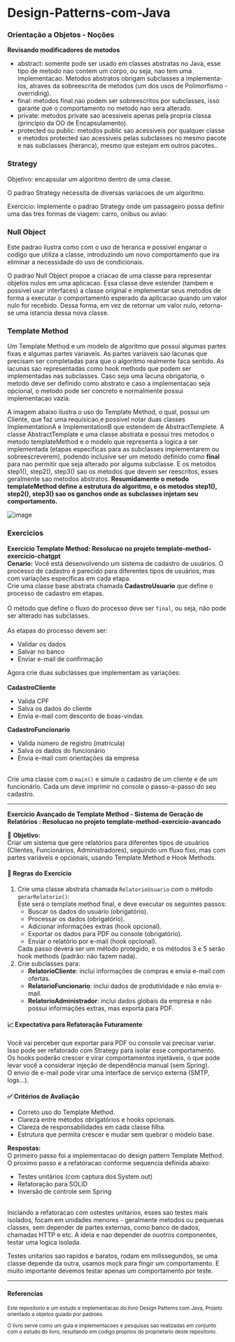 # Design-Patterns-com-Java

<h3>Orientação a Objetos - Noções</h3>
<p>
  <strong>Revisando modificadores de metodos</strong><br/>
  <ul>
    <li>abstract: somente pode ser usado em classes abstratas no Java, esse tipo de metodo nao contem um corpo, ou seja, nao tem uma implementacao. Metodos abstratos obrigam subclasses a implementa-los, atraves da sobreescrita de metodos (um dos usos de Polimorfismo - <emph>overriding</emph>).</li>
    <li>final: metodos final nao podem ser sobreescritos por subclasses, isso garante que o comportamento no metodo nao sera alterado.</li>
    <li>private: metodos private sao acessiveis apenas pela propria classa (principio da OO de Encapsulamento).</li>
    <li>protected ou public: metodos public sao acessiveis por qualquer classe e metodos protected sao acessiveis pelas subclasses no mesmo pacote e nas subclasses (heranca), mesmo que estejam em outros pacotes..</li>
  </ul>

  
</p>


<h3>Strategy</h3>
<p>Objetivo: encapsular um algoritmo dentro de uma classe.</p>
<p>O padrao Strategy necessita de diversas variacoes de um algoritmo. </p>
<p>Exercicio: Implemente o padrao Strategy onde um passageiro possa definir uma das tres formas de viagem: carro, onibus ou aviao:</p>

<h3>Null Object</h3>
<p>Este padrao ilustra como com o uso de heranca e possivel enganar o codigo que utiliza a classe, introduzindo um novo comportamento que ira eliminar a necessidade do uso de condicionais. </p>
<p>O padrao Null Object propoe a criacao de uma classe para representar objetos nulos em uma aplicacao. Essa classe deve estender (tambem e possivel usar interfaces) a classe original e implementar seus metodos de forma a executar o comportamento esperado da aplicacao quando um valor nulo for recebido. Dessa forma, em vez de retornar um valor nulo, retorna-se uma istancia dessa nova classe.</p>

<h3>Template Method</h3>
<p>Um Template Method e um modelo de algoritmo que possui algumas partes fixas e algumas partes variaveis. As partes variaveis sao lacunas que precisam ser completadas para que o algoritmo realmente faca sentido. As lacunas sao representadas como <emph>hook methods</emph> que podem ser implementadas nas subclasses. Caso seja uma lacuna obrigatoria, o metodo deve ser definido como abstrato e caso a implementacao seja opcional, o metodo pode ser concreto e normalmente possui implementacao vazia. 

A imagem abaixo ilustra o uso do Template Method, o qual, possui um Cliente, que faz uma requisicao,e possivel notar duas classes ImplementationA e ImplementationB que estendem de AbstractTemplete. A classe AbstractTemplate e uma classe abstrata e possui tres metodos o metodo templateMethod e o modelo que representa a logica a ser implementada (etapas especificas para as subclasses implementarem ou sobreescreverem), podendo inclusive ser um metodo definido como <strong>final</strong> para nao permitir que seja alterado por alguma subclasse. E os metodos step1(), step2(), step3() sao os metodos que devem ser reescritos, esses geralmente sao metodos abstratos. <strong> Resumidamente o metodo templateMethod define a estrutura do algoritmo, e os metodos  step1(), step2(), step3() sao os ganchos onde as subclasses injetam seu comportamento. </strong> 

![image](https://github.com/user-attachments/assets/694d555e-9b65-4d9e-8ad7-f2cde86fee94)

</p>


<h3>Exercicios</h3>
<p><strong>Exercicio Template Method: Resolucao no projeto template-method-exercicio-chatgpt</strong><br>
<strong>Cenario:</strong>
Você está desenvolvendo um sistema de cadastro de usuários. O processo de cadastro é parecido para diferentes tipos de usuários, mas com variações específicas em cada etapa.
<br>
 Crie uma classe base abstrata chamada <strong>CadastroUsuario</strong> que define o processo de cadastro em etapas.
        <br><br>
        O método que define o fluxo do processo deve ser <code>final</code>, ou seja, não pode ser alterado nas subclasses.
        <br><br>
        As etapas do processo devem ser:
        <ul>
            <li>Validar os dados</li>
            <li>Salvar no banco</li>
            <li>Enviar e-mail de confirmação</li>
        </ul>
        Agora crie duas subclasses que implementam as variações:
        <br><br>
        <strong>CadastroCliente</strong>
        <ul>
            <li>Valida CPF</li>
            <li>Salva os dados do cliente</li>
            <li>Envia e-mail com desconto de boas-vindas</li>
        </ul>
        <strong>CadastroFuncionario</strong>
        <ul>
            <li>Valida número de registro (matrícula)</li>
            <li>Salva os dados do funcionário</li>
            <li>Envia e-mail com orientações da empresa</li>
        </ul>
        <br>
        Crie uma classe com o <code>main()</code> e simule o cadastro de um cliente e de um funcionário. Cada um deve imprimir no console o passo-a-passo do seu cadastro.
  
</p>
<hr>
<p><strong>Exercício Avançado de Template Method - Sistema de Geração de Relatórios : Resolucao no projeto template-method-exercicio-avancado</strong><br><p>
  <p>🎯 <strong>Objetivo:</strong><br>
Criar um sistema que gere relatórios para diferentes tipos de usuários (Clientes, Funcionários, Administradores), seguindo um fluxo fixo, mas com partes variáveis e opcionais, usando Template Method e Hook Methods.</p>

<h4>📄 Regras do Exercício</h4>
<ol>
  <li>
    Crie uma classe abstrata chamada <code>RelatorioUsuario</code> com o método <code>gerarRelatorio()</code>:<br>
    Este será o template method final, e deve executar os seguintes passos:
    <ul>
      <li>Buscar os dados do usuário (obrigatório).</li>
      <li>Processar os dados (obrigatório).</li>
      <li>Adicionar informações extras (hook opcional).</li>
      <li>Exportar os dados para PDF ou console (obrigatório).</li>
      <li>Enviar o relatório por e-mail (hook opcional).</li>
    </ul>
    Cada passo deverá ser um método protegido, e os métodos 3 e 5 serão hook methods (padrão: não fazem nada).
  </li>
  <li>
    Crie subclasses para:
    <ul>
      <li><strong>RelatorioCliente</strong>: inclui informações de compras e envia e-mail com ofertas.</li>
      <li><strong>RelatorioFuncionario</strong>: inclui dados de produtividade e não envia e-mail.</li>
      <li><strong>RelatorioAdministrador</strong>: inclui dados globais da empresa e não possui informações extras, mas exporta para PDF.</li>
    </ul>
  </li>
</ol>

<h4>📈 Expectativa para Refatoração Futuramente</h4>
<p>
Você vai perceber que exportar para PDF ou console vai precisar variar. Isso pode ser refatorado com Strategy para isolar esse comportamento.<br>
Os hooks poderão crescer e virar comportamentos injetáveis, o que pode levar você a considerar injeção de dependência manual (sem Spring).<br>
O envio de e-mail pode virar uma interface de serviço externa (SMTP, logs...).
</p>

<h4>✅ Critérios de Avaliação</h4>
<ul>
  <li>Correto uso do Template Method.</li>
  <li>Clareza entre métodos obrigatórios e hooks opcionais.</li>
  <li>Clareza de responsabilidades em cada classe filha.</li>
  <li>Estrutura que permita crescer e mudar sem quebrar o modelo base.</li>
</ul>

 
</p>
<p><strong>Respostas:</strong>
<br>
O primeiro passo foi a implementacao do design pattern Template Method. O proximo passo e a refatoracao conforme sequencia definida abaixo:
<ul>
  <li>Testes unitários (com captura dos System.out)</li>
  <li>Refatoração para SOLID</li>
   <li>Inversão de controle sem Spring</li>
</ul>

<br>
Iniciando a refatoracao com ostestes unitarios, esses sao testes mais isolados, focam em unidades menores - geralmente metodos ou pequenas classes, sem depender de partes externas, como banco de dados, chamadas HTTP e etc. A ideia e nao depender de ouotros componentes, testar uma logica isolada.
<p>Testes unitarios sao rapidos e baratos, rodam em milissegundos, se uma classe depende da outra, usamos mock para fingir um comportamento. E muito importante devemos testar apenas um comportamento por teste. </p>

</p>

<hr>

<h4>Referencias</h4>
<sub>
<p>Este repositorio e um estudo e implementacao do livro Design Patterns com Java, Projeto orientado a objetos guiado por padroes.</p>
  <p>O livro serve como um guia e implementacoes e pesquisas sao realizadas em conjunto com o estudo do livro, resultando em codigo proprios do proprietario deste repositorio.</p>
</sub>
